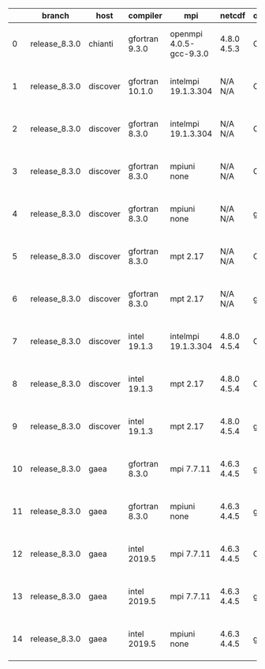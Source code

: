 |    | branch        | host     | compiler        | mpi                     | netcdf      | o_g   | os     | build   | u_pass   | u_fail   | s_pass   | s_fail   | e_pass   | e_fail   | nuopc_pass   | nuopc_fail   | artifacts_hash                                                                                                                                                            | modified                  |
|----|---------------|----------|-----------------|-------------------------|-------------|-------|--------|---------|----------|----------|----------|----------|----------|----------|--------------|--------------|---------------------------------------------------------------------------------------------------------------------------------------------------------------------------|---------------------------|
|  0 | release_8.3.0 | chianti  | gfortran 9.3.0  | openmpi 4.0.5-gcc-9.3.0 | 4.8.0 4.5.3 | O     | Linux  | pass    | 13665    | 0        | 49       | 0        | 80       | 0        | 50           | 0            | [artifacts](https://github.com/esmf-org/esmf-test-artifacts/tree/3832e5ea0cb5b0df12aad22e2f2d30e5cc197df8/release_8.3.0/chianti/gfortran/9.3.0/O/openmpi/4.0.5-gcc-9.3.0) | 2022-06-03 02:16:44 -0400 |
|  1 | release_8.3.0 | discover | gfortran 10.1.0 | intelmpi 19.1.3.304     | N/A N/A     | O     | Linux  | pass    | 13650    | 15       | 49       | 0        | 80       | 0        | 50           | 0            | [artifacts](https://github.com/esmf-org/esmf-test-artifacts/tree/ee5486ca5d6974ec1d46973b52b622fe61697be3/release_8.3.0/discover/gfortran/10.1.0/O/intelmpi/19.1.3.304)   | 2022-06-03 02:16:13 -0400 |
|  2 | release_8.3.0 | discover | gfortran 8.3.0  | intelmpi 19.1.3.304     | N/A N/A     | O     | Linux  | pass    | 13650    | 15       | 49       | 0        | 80       | 0        | 50           | 0            | [artifacts](https://github.com/esmf-org/esmf-test-artifacts/tree/4ec115e758ba7fe61bcca793412702a83c392cb5/release_8.3.0/discover/gfortran/8.3.0/O/intelmpi/19.1.3.304)    | 2022-06-03 02:04:55 -0400 |
|  3 | release_8.3.0 | discover | gfortran 8.3.0  | mpiuni none             | N/A N/A     | O     | Linux  | pass    | 12142    | 0        | 8        | 0        | 43       | 0        | 0            | 50           | [artifacts](https://github.com/esmf-org/esmf-test-artifacts/tree/54a569fbe9f69f84c0b6d13b6b62b8393f9c5119/release_8.3.0/discover/gfortran/8.3.0/O/mpiuni/none)            | 2022-06-03 02:03:24 -0400 |
|  4 | release_8.3.0 | discover | gfortran 8.3.0  | mpiuni none             | N/A N/A     | g     | Linux  | pass    | 12142    | 0        | 8        | 0        | 43       | 0        | 0            | 50           | [artifacts](https://github.com/esmf-org/esmf-test-artifacts/tree/fec99575d493581b72732ab84e04dceda83f6bcc/release_8.3.0/discover/gfortran/8.3.0/g/mpiuni/none)            | 2022-06-03 02:14:39 -0400 |
|  5 | release_8.3.0 | discover | gfortran 8.3.0  | mpt 2.17                | N/A N/A     | O     | Linux  | pass    | 13665    | 0        | 49       | 0        | 80       | 0        | 46           | 4            | [artifacts](https://github.com/esmf-org/esmf-test-artifacts/tree/23886b065e8561804e9572f073c8c63629449a0f/release_8.3.0/discover/gfortran/8.3.0/O/mpt/2.17)               | 2022-06-03 02:07:09 -0400 |
|  6 | release_8.3.0 | discover | gfortran 8.3.0  | mpt 2.17                | N/A N/A     | g     | Linux  | pass    | 13665    | 0        | 49       | 0        | 80       | 0        | 46           | 4            | [artifacts](https://github.com/esmf-org/esmf-test-artifacts/tree/ee5486ca5d6974ec1d46973b52b622fe61697be3/release_8.3.0/discover/gfortran/8.3.0/g/mpt/2.17)               | 2022-06-03 02:16:13 -0400 |
|  7 | release_8.3.0 | discover | intel 19.1.3    | intelmpi 19.1.3.304     | 4.8.0 4.5.4 | O     | Linux  | pass    | 13665    | 0        | 49       | 0        | 80       | 0        | 50           | 0            | [artifacts](https://github.com/esmf-org/esmf-test-artifacts/tree/fec99575d493581b72732ab84e04dceda83f6bcc/release_8.3.0/discover/intel/19.1.3/O/intelmpi/19.1.3.304)      | 2022-06-03 02:14:39 -0400 |
|  8 | release_8.3.0 | discover | intel 19.1.3    | mpt 2.17                | 4.8.0 4.5.4 | O     | Linux  | pass    | 13665    | 0        | 49       | 0        | 80       | 0        | 50           | 0            | [artifacts](https://github.com/esmf-org/esmf-test-artifacts/tree/4d68cd495d898e98f74808073c9c3920b25462b5/release_8.3.0/discover/intel/19.1.3/O/mpt/2.17)                 | 2022-06-03 02:05:55 -0400 |
|  9 | release_8.3.0 | discover | intel 19.1.3    | mpt 2.17                | 4.8.0 4.5.4 | g     | Linux  | pass    | pending  | pending  | pending  | pending  | pending  | pending  | pending      | pending      | [artifacts](https://github.com/esmf-org/esmf-test-artifacts/tree/300a1d33ee2e093a65686117f86d7e2e86b43ade/release_8.3.0/discover/intel/19.1.3/g/mpt/2.17)                 | 2022-06-03 01:50:15 -0400 |
| 10 | release_8.3.0 | gaea     | gfortran 8.3.0  | mpi 7.7.11              | 4.6.3 4.4.5 | g     | Unicos | pass    | pending  | pending  | pending  | pending  | pending  | pending  | pending      | pending      | [artifacts](https://github.com/esmf-org/esmf-test-artifacts/tree/ea185666cc00973d6981dc7d8a98aa640a3c0c6a/release_8.3.0/gaea/gfortran/8.3.0/g/mpi/7.7.11)                 | 2022-06-03 00:51:20 -0400 |
| 11 | release_8.3.0 | gaea     | gfortran 8.3.0  | mpiuni none             | 4.6.3 4.4.5 | g     | Unicos | pass    | 12142    | 0        | 8        | 0        | 43       | 0        | 0            | 50           | [artifacts](https://github.com/esmf-org/esmf-test-artifacts/tree/a5db28e4d3d42ab46d12673ddae00d4efb513a47/release_8.3.0/gaea/gfortran/8.3.0/g/mpiuni/none)                | 2022-06-03 02:18:48 -0400 |
| 12 | release_8.3.0 | gaea     | intel 2019.5    | mpi 7.7.11              | 4.6.3 4.4.5 | O     | Unicos | pass    | 13650    | 15       | 49       | 0        | 80       | 0        | 47           | 3            | [artifacts](https://github.com/esmf-org/esmf-test-artifacts/tree/99eeb9e33ce8955d22cbb1c3de5227fe919602fd/release_8.3.0/gaea/intel/2019.5/O/mpi/7.7.11)                   | 2022-06-03 01:40:35 -0400 |
| 13 | release_8.3.0 | gaea     | intel 2019.5    | mpi 7.7.11              | 4.6.3 4.4.5 | g     | Unicos | pass    | 13650    | 15       | 49       | 0        | 80       | 0        | 47           | 3            | [artifacts](https://github.com/esmf-org/esmf-test-artifacts/tree/da0c2236069033ef0b2c268ef2b78499d6bb790f/release_8.3.0/gaea/intel/2019.5/g/mpi/7.7.11)                   | 2022-06-03 01:59:09 -0400 |
| 14 | release_8.3.0 | gaea     | intel 2019.5    | mpiuni none             | 4.6.3 4.4.5 | g     | Unicos | pass    | 12127    | 15       | 8        | 0        | 43       | 0        | 0            | 50           | [artifacts](https://github.com/esmf-org/esmf-test-artifacts/tree/5d8d8e21c29a92f24fb6683b0aa262a54053bfa1/release_8.3.0/gaea/intel/2019.5/g/mpiuni/none)                  | 2022-06-03 01:45:32 -0400 |